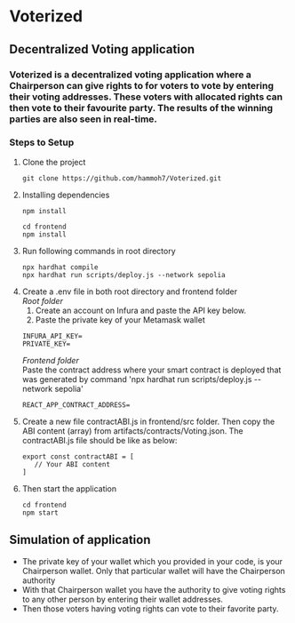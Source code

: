 # Voterized 
## Decentralized Voting application
### Voterized is a decentralized voting application where a Chairperson can give rights to for voters to vote by entering their voting addresses. These voters with allocated rights can then vote to their favourite party. The results of the winning parties are also seen in real-time.

### Steps to Setup

1. Clone the project
   ```
   git clone https://github.com/hammoh7/Voterized.git
   ```
2. Installing dependencies
   ```
   npm install
   ```
   ```
   cd frontend
   npm install
   ```
3. Run following commands in root directory
   ```
   npx hardhat compile
   npx hardhat run scripts/deploy.js --network sepolia
   ```
4. Create a .env file in both root directory and frontend folder<br>
   *Root folder*<br>
   1. Create an account on Infura and paste the API key below.<br>
   2. Paste the private key of your Metamask wallet
   ```
   INFURA_API_KEY=
   PRIVATE_KEY=
   ```
   *Frontend folder*<br>
   Paste the contract address where your smart contract is deployed that was generated by command 'npx hardhat run scripts/deploy.js --network sepolia'<br>
   ```
   REACT_APP_CONTRACT_ADDRESS=
   ```
5. Create a new file contractABI.js in frontend/src folder. Then copy the ABI content (array) from artifacts/contracts/Voting.json. The contractABI.js file should be like as below:
   ```
   export const contractABI = [
      // Your ABI content
   ]
   ```
6. Then start the application
   ```
   cd frontend
   npm start
   ```


## Simulation of application

- The private key of your wallet which you provided in your code, is your Chairperson wallet. Only that particular wallet will have the Chairperson authority
- With that Chairperson wallet you have the authority to give voting rights to any other person by entering their wallet addresses.
- Then those voters having voting rights can vote to their favorite party.

   
